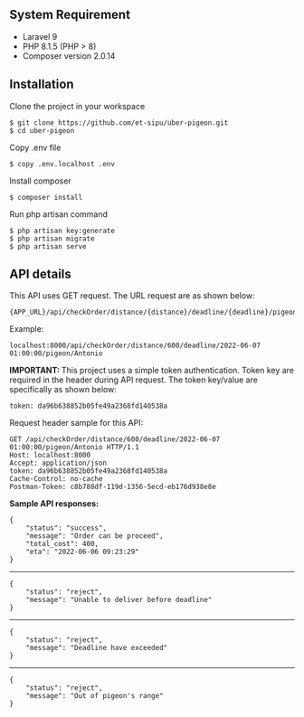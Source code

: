 ## System Requirement

- Laravel 9
- PHP 8.1.5 (PHP > 8)
- Composer version 2.0.14

## Installation

Clone the project in your workspace

    $ git clone https://github.com/et-sipu/uber-pigeon.git
    $ cd uber-pigeon

Copy .env file

    $ copy .env.localhost .env

Install composer

    $ composer install

Run php artisan command

    $ php artisan key:generate
    $ php artisan migrate
    $ php artisan serve

## API details

This API uses GET request. The URL request are as shown below:

	{APP_URL}/api/checkOrder/distance/{distance}/deadline/{deadline}/pigeon/{pigeon_name}

Example:

	localhost:8000/api/checkOrder/distance/600/deadline/2022-06-07 01:00:00/pigeon/Antonio

<b>IMPORTANT: </b>This project uses a simple token authentication. Token key are required in the header during API request. The token key/value are specifically as shown below:

	token: da96b638852b05fe49a2368fd140538a

Request header sample for this API:

	GET /api/checkOrder/distance/600/deadline/2022-06-07 01:00:00/pigeon/Antonio HTTP/1.1
	Host: localhost:8000
	Accept: application/json
	token: da96b638852b05fe49a2368fd140538a
	Cache-Control: no-cache
	Postman-Token: c8b788df-119d-1356-5ecd-eb176d938e8e

<b>Sample API responses:</b>

	{
    	"status": "success",
    	"message": "Order can be proceed",
    	"total_cost": 400,
    	"eta": "2022-06-06 09:23:29"
	}

<hr>

	{
    	"status": "reject",
    	"message": "Unable to deliver before deadline"
	}

<hr>

	{
    	"status": "reject",
    	"message": "Deadline have exceeded"
	}

<hr>

	{
    	"status": "reject",
    	"message": "Out of pigeon's range"
	}